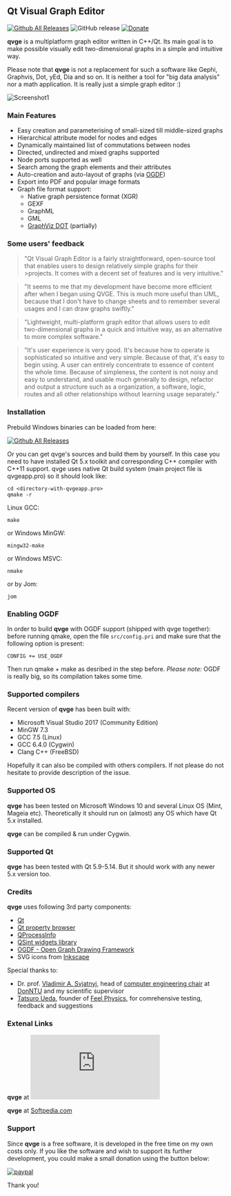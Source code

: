 ## Qt Visual Graph Editor
[![Github All Releases](https://img.shields.io/github/downloads/ArsMasiuk/qvge/total.svg?style=for-the-badge)](https://github.com/ArsMasiuk/qvge/releases/latest)
![GitHub release](https://img.shields.io/github/release/ArsMasiuk/qvge.svg?style=for-the-badge)
[![Donate](https://img.shields.io/badge/Donate-PayPal-green.svg)](https://www.paypal.com/cgi-bin/webscr?cmd=_s-xclick&hosted_button_id=Z35EHHJ3729GG&source=url)


**qvge** is a multiplatform graph editor written in C++/Qt. Its main goal is to make possible visually edit two-dimensional graphs
in a simple and intuitive way.

Please note that **qvge** is not a replacement for such a software like Gephi, Graphvis, Dot, yEd, Dia and so on. It is neither a tool for "big data analysis" nor a math application. It is really just a simple graph editor :)

![Screenshot1](https://user-images.githubusercontent.com/19762856/85934275-2a985480-b8e1-11ea-81a9-a5b81f3365e2.PNG)

### Main Features

- Easy creation and parameterising of small-sized till middle-sized graphs
- Hierarchical attribute model for nodes and edges
- Dynamically maintained list of commutations between nodes
- Directed, undirected and mixed graphs supported
- Node ports supported as well
- Search among the graph elements and their attributes
- Auto-creation and auto-layout of graphs (via [OGDF](https://ogdf.uos.de/))
- Export into PDF and popular image formats
- Graph file format support:
  - Native graph persistence format (XGR)
  - GEXF
  - GraphML
  - GML
  - [GraphViz DOT](https://graphviz.org/) (partially)

### Some users' feedback

>"Qt Visual Graph Editor is a fairly straightforward, open-source tool that enables users to design relatively simple graphs for their >projects. It comes with a decent set of features and is very intuitive."

>"It seems to me that my development have become more efficient after when I began using QVGE. This is much more useful than UML, because that I don't have to change sheets and to remember several usages and I can draw graphs swiftly."

>"Lightweight, multi-platform graph editor that allows users to edit two-dimensional graphs in a quick and intuitive way, as an alternative to more complex software."

> "It's user experience is very good. It's because how to operate is sophisticated so intuitive and very simple. Because of that, it's easy to begin using. A user can entirely concentrate to essence of content the whole time. Because of simpleness, the content is not noisy and easy to understand, and usable much generally to design, refactor and output a structure such as a organization, a software, logic, routes and all other relationships without learning usage separately."

### Installation

Prebuild Windows binaries can be loaded from here:

[![Github All Releases](https://img.shields.io/github/downloads/ArsMasiuk/qvge/total.svg?style=for-the-badge)](https://github.com/ArsMasiuk/qvge/releases/latest)

Or you can get qvge's sources and build them by yourself. In this case you need to have installed Qt 5.x toolkit and corresponding C++ compiler with C++11 support. qvge uses native Qt build system (main project file is qvgeapp.pro) so it should look like:

~~~
cd <directory-with-qvgeapp.pro>
qmake -r
~~~

Linux GCC:
~~~
make
~~~

or Windows MinGW:
~~~
mingw32-make
~~~

or Windows MSVC:
~~~
nmake
~~~

or by Jom:
~~~
jom
~~~

### Enabling OGDF

In order to build **qvge** with OGDF support (shipped with qvge together):
before running qmake, open the file `src/config.pri` and make sure that the following option is present:
~~~
CONFIG += USE_OGDF
~~~

Then run qmake + make as desribed in the step before. *Please note:* OGDF is really big, so its compilation takes some time.


### Supported compilers

Recent version of **qvge** has been built with:
- Microsoft Visual Studio 2017 (Community Edition)
- MinGW 7.3
- GCC 7.5 (Linux)
- GCC 6.4.0 (Cygwin)
- Clang C++ (FreeBSD)

Hopefully it can also be compiled with others compilers. If not please do not hesitate to provide description of the issue.

### Supported OS

**qvge** has been tested on Microsoft Windows 10 and several Linux OS (Mint, Mageia etc). Theoretically it should run on (almost) any OS which have Qt 5.x installed.

**qvge** can be compiled & run under Cygwin.

### Supported Qt

**qvge** has been tested with Qt 5.9-5.14. But it should work with any newer 5.x version too.

### Credits

**qvge** uses following 3rd party components:

- [Qt](https://www.qt.io)
- [Qt property browser](https://github.com/qtproject/qt-solutions)
- [QProcessInfo](https://github.com/baldurk/qprocessinfo)
- [QSint widgets library](https://sourceforge.net/projects/qsint)
- [OGDF - Open Graph Drawing Framework](http://www.ogdf.net)
- SVG icons from [Inkscape](https://inkscape.org)

Special thanks to:

- Dr. prof. [Vladimir A. Svjatnyj](https://wiki.donntu.edu.ua/view/%D0%A1%D0%B2%D1%8F%D1%82%D0%BD%D0%B8%D0%B9_%D0%92%D0%BE%D0%BB%D0%BE%D0%B4%D0%B8%D0%BC%D0%B8%D1%80_%D0%90%D0%BD%D0%B4%D1%80%D1%96%D0%B9%D0%BE%D0%B2%D0%B8%D1%87), head of [computer engineering chair](https://donntu.edu.ua/knt/kafedra-ki) at [DonNTU](https://donntu.edu.ua/en/donntu2020) and my scientific supervisor
- [Tatsuro Ueda](https://github.com/weed), founder of [Feel Physics](https://feel-physics.jp), for comrehensive testing, feedback and suggestions

### Extenal Links

**qvge** at [![Download qvge](https://sourceforge.net/sflogo.php?type=13&group_id=2914953)](https://sourceforge.net/p/qvge/)

**qvge** at [Softpedia.com](https://www.softpedia.com/get/Multimedia/Graphic/Graphic-Others/Qt-Visual-Graph-Editor.shtml)

### Support

Since **qvge** is a free software, it is developed in the free time on my own costs only. If you like the software and wish to support its further development, you could make a small donation using the button below:

[![paypal](https://www.paypalobjects.com/en_US/i/btn/btn_donateCC_LG.gif)](https://www.paypal.com/cgi-bin/webscr?cmd=_s-xclick&hosted_button_id=Z35EHHJ3729GG&source=url)

Thank you!
